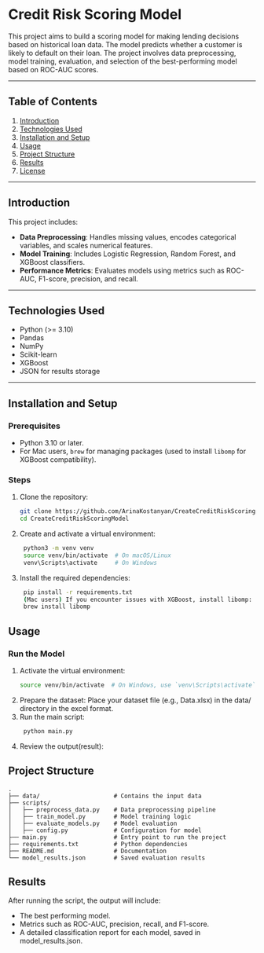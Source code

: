# Credit Risk Scoring Model

This project aims to build a scoring model for making lending decisions based on historical loan data.
The model predicts whether a customer is likely to default on their loan. 
The project involves data preprocessing, model training, evaluation, and selection
of the best-performing model based on ROC-AUC scores.

---

## Table of Contents

1. [Introduction](#introduction)
2. [Technologies Used](#technologies-used)
3. [Installation and Setup](#installation-and-setup)
4. [Usage](#usage)
5. [Project Structure](#project-structure)
6. [Results](#results)
7. [License](#license)

---

## Introduction

This project includes:

- **Data Preprocessing**: Handles missing values, encodes categorical variables, and scales numerical features.
- **Model Training**: Includes Logistic Regression, Random Forest, and XGBoost classifiers.
- **Performance Metrics**: Evaluates models using metrics such as ROC-AUC, F1-score, precision, and recall.

---

## Technologies Used

- Python (>= 3.10)
- Pandas
- NumPy
- Scikit-learn
- XGBoost
- JSON for results storage

---

## Installation and Setup

### Prerequisites

- Python 3.10 or later.
- For Mac users, `brew` for managing packages (used to install `libomp` for XGBoost compatibility).

### Steps

1. Clone the repository:
   ```bash
   git clone https://github.com/ArinaKostanyan/CreateCreditRiskScoringModel.git
   cd CreateCreditRiskScoringModel 
2. Create and activate a virtual environment: 
   ```bash
    python3 -m venv venv
    source venv/bin/activate  # On macOS/Linux
    venv\Scripts\activate     # On Windows
3. Install the required dependencies:
   ```bash
    pip install -r requirements.txt
    (Mac users) If you encounter issues with XGBoost, install libomp:
    brew install libomp

## Usage

### Run the Model

1. Activate the virtual environment:
    ```bash
    source venv/bin/activate  # On Windows, use `venv\Scripts\activate`
2. Prepare the dataset:
    Place your dataset file (e.g., Data.xlsx) in the data/ directory in the excel format.
3. Run the main script:
   ```bash
    python main.py
4. Review the output(result):


## Project Structure
```
.
├── data/                     # Contains the input data
├── scripts/
│   ├── preprocess_data.py    # Data preprocessing pipeline
│   ├── train_model.py        # Model training logic
│   ├── evaluate_models.py    # Model evaluation
│   ├── config.py             # Configuration for model 
├── main.py                   # Entry point to run the project
├── requirements.txt          # Python dependencies
├── README.md                 # Documentation
└── model_results.json        # Saved evaluation results
```
## Results

After running the script, the output will include:

- The best performing model.
- Metrics such as ROC-AUC, precision, recall, and F1-score.
- A detailed classification report for each model, saved in model_results.json.
